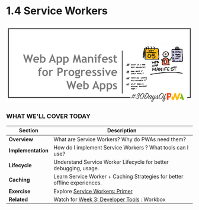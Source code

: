 # 1.4 Service Workers

![Placeholder Banner Only. Replace when final assets ready.](_media/day-04.png)

### WHAT WE'LL COVER TODAY

| Section | Description |
| ------- | ----------- |
| **Overview** | What are Service Workers? Why do PWAs need them?|
| **Implementation** | How do I implement Service Workers ? What tools can I use? |
| **Lifecycle**| Understand Service Worker Lifecycle for better debugging, usage. |
| **Caching**| Learn Service Worker + Caching Strategies for better offline experiences. |
| **Exercise**| Explore [Service Workers: Primer](https://developers.google.com/web/fundamentals/primers/service-workers) |
| **Related**| Watch for  [Week 3: Developer Tools](../dev-tools) : Workbox |
